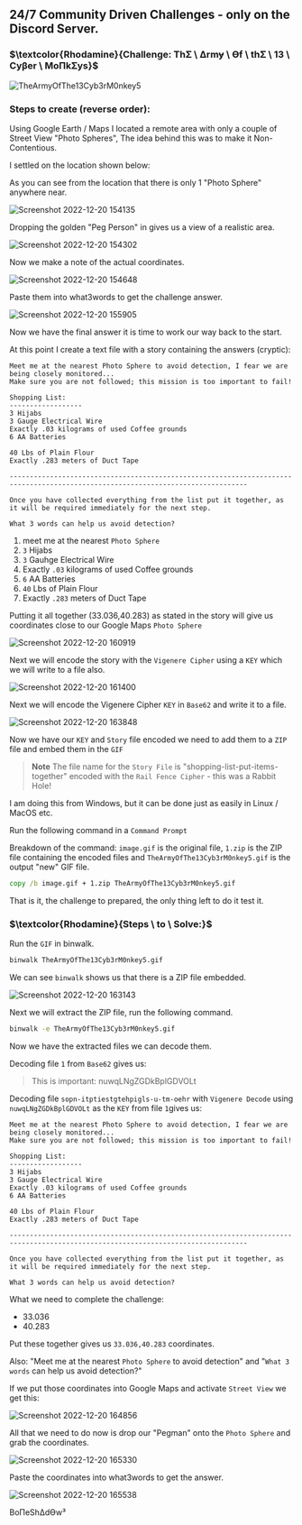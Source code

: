 ## 24/7 Community Driven Challenges - only on the Discord Server.

### **$\textcolor{Rhodamine}{Challenge: ThƩ \ Δrmɏ \ ϴf \ thƩ \ 13 \ Cyβer \ MoΠkƩys}$**

![TheArmyOfThe13Cyb3rM0nkey5](https://user-images.githubusercontent.com/117080369/208705547-1d23bbfd-256f-4053-a179-fb44974ad29c.gif)

### Steps to create (reverse order):

Using Google Earth / Maps I located a remote area with only a couple of Street View "Photo Spheres", The idea behind this was to make it Non-Contentious.

I settled on the location shown below:

As you can see from the location that there is only 1 "Photo Sphere" anywhere near.

![Screenshot 2022-12-20 154135](https://user-images.githubusercontent.com/117080369/208706713-20eb190d-4f2e-4318-9f69-16f3d9a38319.png)

Dropping the golden "Peg Person" in gives us a view of a realistic area.

![Screenshot 2022-12-20 154302](https://user-images.githubusercontent.com/117080369/208707346-23db1773-55e0-407a-bf08-b34291ab62ec.png)

Now we make a note of the actual coordinates.

![Screenshot 2022-12-20 154648](https://user-images.githubusercontent.com/117080369/208707933-ae3dcc19-942a-41e0-a184-4289483b07d4.png)

Paste them into what3words to get the challenge answer.

![Screenshot 2022-12-20 155905](https://user-images.githubusercontent.com/117080369/208710630-ed0a5fbc-6ff6-47b5-8533-059c06c4824e.png)

Now we have the final answer it is time to work our way back to the start.

At this point I create a text file with a story containing the answers (cryptic):
```
Meet me at the nearest Photo Sphere to avoid detection, I fear we are being closely monitored...
Make sure you are not followed; this mission is too important to fail!

Shopping List:
------------------
3 Hijabs
3 Gauge Electrical Wire 
Exactly .03 kilograms of used Coffee grounds
6 AA Batteries

40 Lbs of Plain Flour
Exactly .283 meters of Duct Tape

---------------------------------------------------------------------------------------------------------------------------------

Once you have collected everything from the list put it together, as it will be required immediately for the next step.

What 3 words can help us avoid detection?
```

1. meet me at the nearest `Photo Sphere`
2. `3` Hijabs
3. `3` Gauhge Electrical Wire
4. Exactly `.03` kilograms of used Coffee grounds
5. `6` AA Batteries
6. `40` Lbs of Plain Flour
7. Exactly `.283` meters of Duct Tape

Putting it all together (33.036,40.283) as stated in the story will give us coordinates close to our Google Maps `Photo Sphere` 

![Screenshot 2022-12-20 160919](https://user-images.githubusercontent.com/117080369/208712886-2b2106f1-3220-4a95-a327-9ec751eb55c8.png)

Next we will encode the story with the `Vigenere Cipher` using a `KEY` which we will write to a file also.

![Screenshot 2022-12-20 161400](https://user-images.githubusercontent.com/117080369/208713794-c1f7650c-1150-4754-8cbb-6d55dff6de3a.png)

Next we will encode the Vigenere Cipher `KEY` in `Base62` and write it to a file.

![Screenshot 2022-12-20 163848](https://user-images.githubusercontent.com/117080369/208719027-a9bca26a-39a7-4c44-8390-97da366fa164.png)

Now we have our `KEY` and `Story` file encoded we need to add them to a `ZIP` file and embed them in the `GIF`

> __Note__ The file name for the `Story File` is "shopping-list-put-items-together" encoded with the `Rail Fence Cipher` - this was a Rabbit Hole!

I am doing this from Windows, but it can be done just as easily in Linux / MacOS etc.

Run the following command in a `Command Prompt` 

Breakdown of the command: `image.gif` is the original file, `1.zip` is the ZIP file containing the encoded files and `TheArmyOfThe13Cyb3rM0nkey5.gif` is the output "new" GIF file.

```cmd
copy /b image.gif + 1.zip TheArmyOfThe13Cyb3rM0nkey5.gif
```

That is it, the challenge to prepared, the only thing left to do it test it.

### **$\textcolor{Rhodamine}{Steps \ to \ Solve:}$**

Run the `GIF` in binwalk.

```bash
binwalk TheArmyOfThe13Cyb3rM0nkey5.gif
```
We can see `binwalk` shows us that there is a ZIP file embedded.

![Screenshot 2022-12-20 163143](https://user-images.githubusercontent.com/117080369/208717611-d734837b-7065-4ab3-9dda-fbda01c37425.png)

Next we will extract the ZIP file, run the following command.

```bash
binwalk -e TheArmyOfThe13Cyb3rM0nkey5.gif
```
Now we have the extracted files we can decode them.

Decoding file `1` from `Base62` gives us:

> This is important: nuwqLNgZGDkBplGDVOLt

Decoding file `sopn-itptiestgtehpigls-u-tm-oehr` with `Vigenere Decode` using `nuwqLNgZGDkBplGDVOLt` as the `KEY` from file `1`gives us:

```
Meet me at the nearest Photo Sphere to avoid detection, I fear we are being closely monitored...
Make sure you are not followed; this mission is too important to fail!

Shopping List:
------------------
3 Hijabs
3 Gauge Electrical Wire 
Exactly .03 kilograms of used Coffee grounds
6 AA Batteries

40 Lbs of Plain Flour
Exactly .283 meters of Duct Tape

---------------------------------------------------------------------------------------------------------------------------------

Once you have collected everything from the list put it together, as it will be required immediately for the next step.

What 3 words can help us avoid detection?
```

What we need to complete the challenge:
* 33.036
* 40.283

Put these together gives us `33.036,40.283` coordinates.

Also: "Meet me at the nearest `Photo Sphere` to avoid detection" and "`What 3 words` can help us avoid detection?"

If we put those coordinates into Google Maps and activate `Street View` we get this: 

![Screenshot 2022-12-20 164856](https://user-images.githubusercontent.com/117080369/208721653-2fa75801-533f-4d42-adef-a7facc063823.png)

All that we need to do now is drop our "Pegman" onto the `Photo Sphere` and grab the coordinates.

![Screenshot 2022-12-20 165330](https://user-images.githubusercontent.com/117080369/208722227-6cd6f60f-7fd5-4bb5-a6d9-f39dc0227a93.png)

Paste the coordinates into what3words to get the answer.

![Screenshot 2022-12-20 165538](https://user-images.githubusercontent.com/117080369/208722623-965dcafc-f80c-4ccb-8ccb-753e5cae80d7.png)


BoΠeShΔdϴw³

